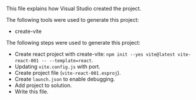 This file explains how Visual Studio created the project.

The following tools were used to generate this project:
- create-vite

The following steps were used to generate this project:
- Create react project with create-vite: `npm init --yes vite@latest vite-react-001 -- --template=react`.
- Updating `vite.config.js` with port.
- Create project file (`vite-react-001.esproj`).
- Create `launch.json` to enable debugging.
- Add project to solution.
- Write this file.
